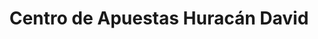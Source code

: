 ---
title: "Centro de Apuestas Huracán David"
url: /caracas/centro-de-apuestas-huracan-david/
shop: corredor de apuestas
---